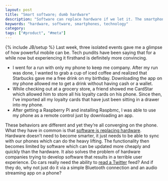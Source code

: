 ```yaml
---
layout: post
title: "Smart software; dumb hardware"
description: "Software can replace hardware if we let it. The smartphone can be that central point."
keywords: "hardware, software, smartphones, technology"
category:
tags: ["#product", "#meta"]
---
```

{% include JB/setup %}
Last week, three isolated events gave me a glimpse of how powerful mobile can be. Tech pundits have been saying that for a while now but experiencing it firsthand is definitely more convincing.

<ul class="bulleted">
    <li>I went for a run with only my phone to keep me company. After my run was done, I wanted to grab a cup of iced coffee and realized that Starbucks gave me a free drink on my birthday. Downloading the app on my phone allowed me to get a drink without having cash or a wallet.</li>
    <li>While checking out at a grocery store, a friend showed me CardStar which allowed him to store all his loyalty cards on his phone. Since then, I’ve imported all my loyalty cards that have just been sitting in a drawer into my phone.</li>
    <li>After getting a Raspberry Pi and installing Raspbmc, I was able to use my phone as a remote control just by downloading an app.</li>
</ul>

These behaviors are different and yet they’re all converging on the phone. What they have in common is that <a href="http://online.wsj.com/article/SB10001424053111903480904576512250915629460.html" target="_blank">software is replacing hardware</a>. Hardware doesn’t need to become smarter, it just needs to be able to sync with our phones which can do the heavy lifting. The functionality then becomes limited by software which can be updated more cheaply and quickly than the hardware. It also solves the problem of hardware companies trying to develop software that results in a terrible user experience. Do cars really need the ability to <a href="http://www.cnn.com/2010/TECH/01/07/ford.twitter/index.html" target="_blank">read a Twitter</a> feed? And if they do, why not just do it via a simple Bluetooth connection and an audio streaming app on a phone?